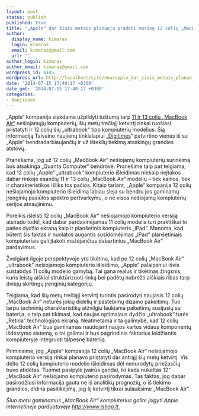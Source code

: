 ```yaml
---
layout: post
status: publish
published: true
title: "„Apple“ dar šiais metais planuoja pradėti masinę 12 colių „MacBook Air“ gamybą"
author:
  display_name: kimaras
  login: kimaras
  email: kimaras@gmail.com
  url: ''
author_login: kimaras
author_email: kimaras@gmail.com
wordpress_id: 8145
wordpress_url: http://localhost/site/new/apple_dar_siais_metais_planuoja_pradeti_masine_12_coliu_macbook_air_gamyba/
date: '2014-07-15 17:40:17 +0300'
date_gmt: '2014-07-15 17:40:17 +0300'
categories:
- Naujienos
---
```

<p>
	&bdquo;Apple&ldquo; kompanija siekdama užpildyti tu&scaron;tumą tarp <a href="http://www.ishop.lt/MacBook-Air-nesiojamas-kompiuteris/">11 ir 13 colių &bdquo;MacBook Air&ldquo;</a> ne&scaron;iojamųjų kompiuterių, &scaron;ių metų trečiąjį ketvirtį rinkai ruo&scaron;iasi pristatyti ir 12 colių &scaron;ių &bdquo;ultrabook&ldquo; tipo kompiuterių modelius. &Scaron;ią informaciją Taivaino naujienų tinklalapiui &bdquo;<a href="http://www.digitimes.com/news/a20140623PD207.html%20 ">Digitimes</a>&ldquo; patvirtino vienas i&scaron; su &bdquo;Apple&ldquo; bendradarbiaujančių ir už i&scaron;teklių tiekimą atsakingų grandies atstovų.</p>
<p>
	Prane&scaron;ama, jog už 12 colių &bdquo;MacBook Air&ldquo; ne&scaron;iojamų kompiuterių surinkimą bus atsakinga &bdquo;Quanta Computer&ldquo; bendrovė. Prane&scaron;ime taip pat teigiama, kad 12 colių &bdquo;Apple&ldquo; &bdquo;ultrabook&ldquo; kompiuterio i&scaron;leidimas niekaip neįtakos dabar rinkoje esančių 11 ir 13 colių &bdquo;MacBook Air&ldquo; modelių &ndash; tiek kainos, tiek ir charakteristikos i&scaron;liks tos pačios. Kitaip tariant, &bdquo;Apple&ldquo; kompanija 12 colių ne&scaron;iojamojo kompiuterio i&scaron;leidimą labiau sieja su bendru jos gaminamų įrenginių pasiūlos spektro pertvarkymu, o ne visos ne&scaron;iojamų kompiuterių serijos atnaujinimu.</p>
<p>
	Poreikis i&scaron;leisti 12 colių &bdquo;MacBook Air&ldquo; ne&scaron;iojamojo kompiuterio versiją atsirado todėl, kad dabar pardavinėjamas 11 colių modelis turi prakti&scaron;kai to paties dydžio ekraną kaip ir plan&scaron;etinis kompiuteris &bdquo;iPad&ldquo;. Manoma, kad būtent &scaron;is faktas ir nuolatos augantis susidomėjimas &bdquo;iPad&ldquo; plan&scaron;etiniais kompiuteriais gali įtakoti mažėjančius dabartinius &bdquo;MacBook Air&ldquo; pardavimus.</p>
<p>
	Žvelgiant ilgoje perspektyvoje yra tikėtina, kad po 12 colių &bdquo;MacBook Air&ldquo; &bdquo;ultrabook&ldquo; ne&scaron;iojamojo kompiuterio i&scaron;leidimo, &bdquo;Apple&ldquo; palaipsniui i&scaron;vis sustabdys 11 colių modelio gamybą. Tai gana realus ir tikėtinas žingsnis, kuris leistų ai&scaron;kiai struktūrizuoti rinką bei padėtų nubrėžti ai&scaron;kiais ribas tarp dviejų skirtingų įrenginių kategorijų.</p>
<p>
	Teigiama, kad &scaron;ių metų trečiąjį ketvirtį turintis pasirodyti naujasis 12 colių &bdquo;MacBook Air&ldquo; neturės jokių didelių ir pastebimų dizaino pakeitimų. Tuo tarpu techninių charakteristikų atžvilgiu laukiama pakeitimų susijusių su baterija, o taip pat tikimasi, kad naujas optimalaus dydžio &bdquo;ultrabook&ldquo; turės &bdquo;Retina&ldquo; technologijos ekraną. Neatmetama ir ta galimybė, kad 12 colių &bdquo;MacBook Air&ldquo; bus gaminamas naudojant naujos kartos vidaus komponentų i&scaron;dėstymo sistemą, o tai galimai ir bus pagrindinis faktorius leidžiantis kompiuteryje integruoti talpesnę bateriją.</p>
<p>
	Priminsime, jog &bdquo;Apple&ldquo; kompanija 12 colių &bdquo;MacBook Air&ldquo; ne&scaron;iojamojo kompiuterio versiją rinkai planavo pristatyti dar antrąjį &scaron;ių metų ketvirtį. Vis dėlto 12 colių kompiuterio modelio i&scaron;leidimas dėl nenurodytų priežasčių buvo atidėtas. Tuomet pasipylė įvairūs gandai, iki kada nukeltas 12&ldquo; &bdquo;MacBook Air&ldquo; ne&scaron;iojamo kompiuterio pasirodymas. Tas faktas, jog dabar pasirodžiusi informacija gauta ne i&scaron; analitikų prognozių, o i&scaron; tiekimo grandies, didina pasitikėjimą, jog &scaron;į ketvirtį tikrai sulauksime &bdquo;MacBook Air&ldquo;.</p>
<p>
	<em>&Scaron;iuo metu gaminamus &bdquo;MacBook Air&ldquo; kompiuterius galite įsigyti Apple internetinėje parduotuvėje <a href="http://www.ishop.lt">http://www.ishop.lt.</a></em></p>
